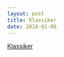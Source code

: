 ```yaml
---
layout: post
title: Klassiker
date: 2018-01-06
---
```


<a href='http://mobil.svenskaakademien.se/svenska_klassiker/lagerlofs-homeros-iliaden-och-odysseen' class="btn btn-primary btn-lg btn-block" role="button" >Klassiker</a>
